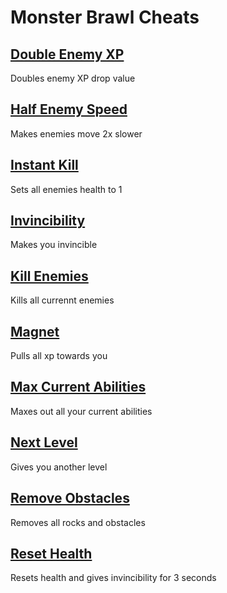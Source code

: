 # Monster Brawl Cheats

## [Double Enemy XP](doubleEnemyXp.js)
Doubles enemy XP drop value
## [Half Enemy Speed](halfEnemySpeed.js)
Makes enemies move 2x slower
## [Instant Kill](instantKill.js)
Sets all enemies health to 1
## [Invincibility](invincibility.js)
Makes you invincible
## [Kill Enemies](killEnemies.js)
Kills all currennt enemies
## [Magnet](magnet.js)
Pulls all xp towards you
## [Max Current Abilities](maxCurrentAbilities.js)
Maxes out all your current abilities
## [Next Level](nextLevel.js)
Gives you another level
## [Remove Obstacles](removeObstacles.js)
Removes all rocks and obstacles
## [Reset Health](resetHealth.js)
Resets health and gives invincibility for 3 seconds